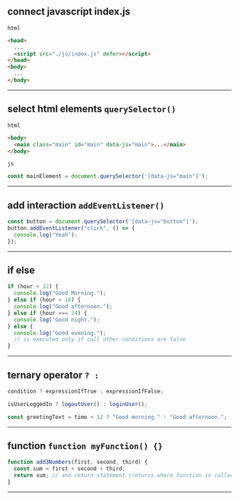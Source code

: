 ## connect javascript index.js

`html`

```html
<head>
  ...
  <script src="./js/index.js" defer></script>
</head>
<body>
  ...
</body>
```

---

## select html elements `querySelector()`

`html`

```html
<body>
  <main class="main" id="main" data-js="main">...</main>
</body>
```

`js`

```js
const mainElement = document.querySelector('[data-js="main"]');
```

---

## add interaction `addEventListener()`

```js
const button = document.querySelector('[data-js="button"]');
button.addEventListener("click", () => {
  console.log("Yeah");
});
```

---

## if else

```js
if (hour < 12) {
  console.log("Good Morning.");
} else if (hour < 18) {
  console.log("Good afternoon.");
} else if (hour === 24) {
  console.log("Good night.");
} else {
  console.log("Good evening.");
  // is executed only if call other conditions are false
}
```

---

## ternary operator `? :`

```js
condition ? expressionIfTrue : expressionIfFalse;

isUserLoggedIn ? logoutUser() : loginUser();

const greetingText = time < 12 ? "Good morning." : "Good afternoon.";
```

---

## function `function myFunction() {}`

```js
function add3Numbers(first, second, third) {
  const sum = first + second + third;
  return sum; // and return statement (returns where function is called)
}
```

---
